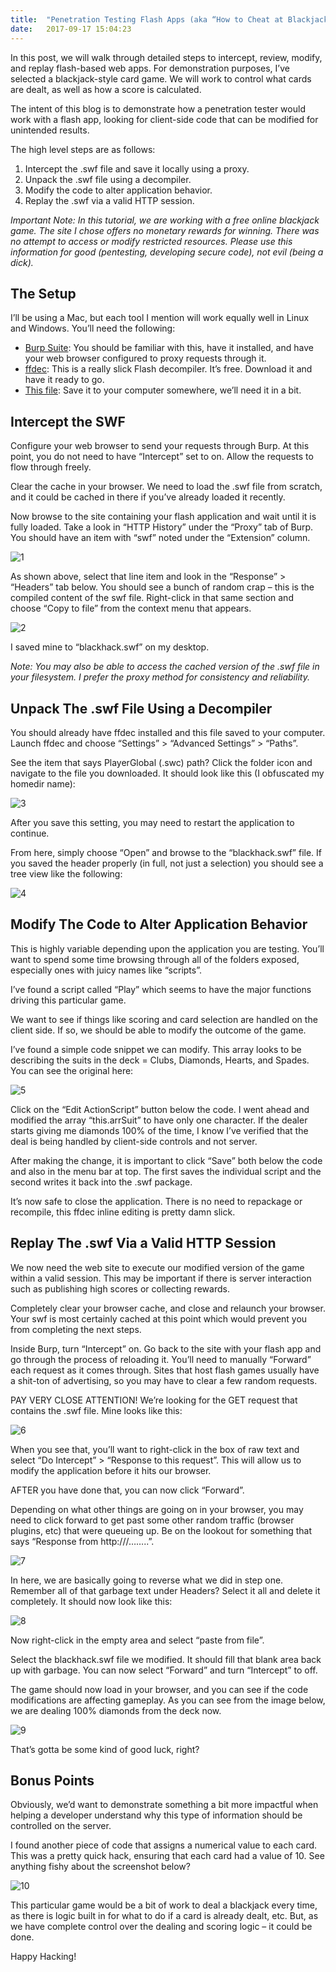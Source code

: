 ```yaml
---
title:  "Penetration Testing Flash Apps (aka “How to Cheat at Blackjack”)"
date:   2017-09-17 15:04:23
---
```

In this post, we will walk through detailed steps to intercept, review, modify, and replay flash-based web apps. For demonstration purposes, I’ve selected a blackjack-style card game. We will work to control what cards are dealt, as well as how a score is calculated.

The intent of this blog is to demonstrate how a penetration tester would work with a flash app, looking for client-side code that can be modified for unintended results.

The high level steps are as follows:

1. Intercept the .swf file and save it locally using a proxy.
2. Unpack the .swf file using a decompiler.
3. Modify the code to alter application behavior.
4. Replay the .swf via a valid HTTP session.

*Important Note: In this tutorial, we are working with a free online blackjack game. The site I chose offers no monetary rewards for winning. There was no attempt to access or modify restricted resources. Please use this information for good (pentesting, developing secure code), not evil (being a dick).*

## The Setup

I’ll be using a Mac, but each tool I mention will work equally well in Linux and Windows. You’ll need the following:

- [Burp Suite](https://portswigger.net/burp): You should be familiar with this, have it installed, and have your web browser configured to proxy requests through it.
- [ffdec](https://www.free-decompiler.com/flash/): This is a really slick Flash decompiler. It’s free. Download it and have it ready to go.
- [This file](https://fpdownload.macromedia.com/get/flashplayer/updaters/27/playerglobal27_0.swc): Save it to your computer somewhere, we’ll need it in a bit.

## Intercept the SWF

Configure your web browser to send your requests through Burp. At this point, you do not need to have “Intercept” set to on. Allow the requests to flow through freely.

Clear the cache in your browser. We need to load the .swf file from scratch, and it could be cached in there if you’ve already loaded it recently.

Now browse to the site containing your flash application and wait until it is fully loaded. Take a look in “HTTP History” under the “Proxy” tab of Burp. You should have an item with “swf” noted under the “Extension” column.

![1](/images/post-flash/1.png)

As shown above, select that line item and look in the “Response” > “Headers” tab below. You should see a bunch of random crap – this is the compiled content of the swf file. Right-click in that same section and choose “Copy to file” from the context menu that appears.

![2](/images/post-flash/2.png)

I saved mine to “blackhack.swf” on my desktop.

*Note: You may also be able to access the cached version of the .swf file in your filesystem. I prefer the  proxy method for consistency and reliability.*

## Unpack The .swf File Using a Decompiler

You should already have ffdec installed and this file saved to your computer. Launch ffdec and choose “Settings” > “Advanced Settings” > “Paths”.

See the item that says PlayerGlobal (.swc) path? Click the folder icon and navigate to the file you downloaded. It should look like this (I obfuscated my homedir name):

![3](/images/post-flash/3.png)

After you save this setting, you may need to restart the application to continue.

From here, simply choose “Open” and browse to the “blackhack.swf” file. If you saved the header properly (in full, not just a selection) you should see a tree view like the following:

![4](/images/post-flash/4.png)

## Modify The Code to Alter Application Behavior

This is highly variable depending upon the application you are testing. You’ll want to spend some time browsing through all of the folders exposed, especially ones with juicy names like “scripts”.

I’ve found a script called “Play” which seems to have the major functions driving this particular game.

We want to see if things like scoring and card selection are handled on the client side. If so, we should be able to modify the outcome of the game.

I’ve found a simple code snippet we can modify. This array looks to be describing the suits in the deck = Clubs, Diamonds, Hearts, and Spades. You can see the original here:

![5](/images/post-flash/5.png)

Click on the “Edit ActionScript” button below the code. I went ahead and modified the array “this.arrSuit” to have only one character. If the dealer starts giving me diamonds 100% of the time, I know I’ve verified that the deal is being handled by client-side controls and not server.

After making the change, it is important to click “Save” both below the code and also in the menu bar at top. The first saves the individual script and the second writes it back into the .swf package.

It’s now safe to close the application. There is no need to repackage or recompile, this ffdec inline editing is pretty damn slick.

## Replay The .swf Via a Valid HTTP Session

We now need the web site to execute our modified version of the game within a valid session. This may be important if there is server interaction such as publishing high scores or collecting rewards.

Completely clear your browser cache, and close and relaunch your browser. Your swf is most certainly cached at this point which would prevent you from completing the next steps.

Inside Burp, turn “Intercept” on. Go back to the site with your flash app and go through the process of reloading it. You’ll need to manually “Forward” each request as it comes through. Sites that host flash games usually have a shit-ton of advertising, so you may have to clear a few random requests.

PAY VERY CLOSE ATTENTION! We’re looking for the GET request that contains the .swf file. Mine looks like this:

![6](/images/post-flash/6.png)

When you see that, you’ll want to right-click in the box of raw text and select “Do Intercept” > “Response to this request”. This will allow us to modify the application before it hits our browser.

AFTER you have done that, you can now click “Forward”.

Depending on what other things are going on in your browser, you may need to click forward to get past some other random traffic (browser plugins, etc) that were queueing up. Be on the lookout for something that says “Response from http:///……..<your swf file>”.

![7](/images/post-flash/7.png)

In here, we are basically going to reverse what we did in step one. Remember all of that garbage text under Headers? Select it all and delete it completely. It should now look like this:

![8](/images/post-flash/8.png)

Now right-click in the empty area and select “paste from file”.

Select the blackhack.swf file we modified. It should fill that blank area back up with garbage. You can now select “Forward” and turn “Intercept” to off.

The game should now load in your browser, and you can see if the code modifications are affecting gameplay. As you can see from the image below, we are dealing 100% diamonds from the deck now.

![9](/images/post-flash/9.png)

That’s gotta be some kind of good luck, right?

## Bonus Points

Obviously, we’d want to demonstrate something a bit more impactful when helping a developer understand why this type of information should be controlled on the server.

I found another piece of code that assigns a numerical value to each card. This was a pretty quick hack, ensuring that each card had a value of 10. See anything fishy about the screenshot below?

![10](/images/post-flash/10.png)

This particular game would be a bit of work to deal a blackjack every time, as there is logic built in for what to do if a card is already dealt, etc. But, as we have complete control over the dealing and scoring logic – it could be done.

Happy Hacking!

